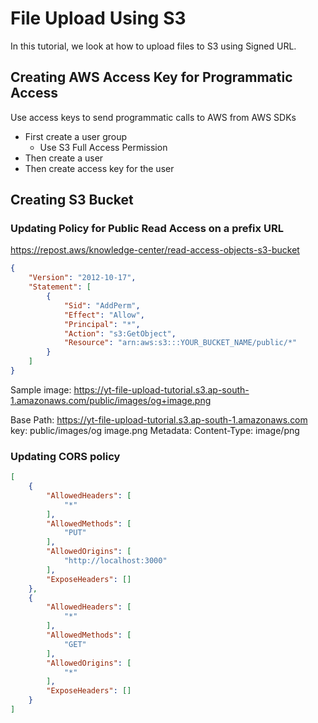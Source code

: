 
# File Upload Using S3

In this tutorial, we look at how to upload files to S3 using Signed URL.

## Creating AWS Access Key for Programmatic Access

Use access keys to send programmatic calls to AWS from AWS SDKs

- First create a user group
  - Use S3 Full Access Permission
- Then create a user
- Then create access key for the user

## Creating S3 Bucket

### Updating Policy for Public Read Access on a prefix URL

https://repost.aws/knowledge-center/read-access-objects-s3-bucket


```json
{
    "Version": "2012-10-17",
    "Statement": [
        {
            "Sid": "AddPerm",
            "Effect": "Allow",
            "Principal": "*",
            "Action": "s3:GetObject",
            "Resource": "arn:aws:s3:::YOUR_BUCKET_NAME/public/*"
        }
    ]
}
```

Sample image: https://yt-file-upload-tutorial.s3.ap-south-1.amazonaws.com/public/images/og+image.png 

Base Path: https://yt-file-upload-tutorial.s3.ap-south-1.amazonaws.com
key: public/images/og image.png
Metadata: 
Content-Type: image/png


### Updating CORS policy


```json
[
    {
        "AllowedHeaders": [
            "*"
        ],
        "AllowedMethods": [
            "PUT"
        ],
        "AllowedOrigins": [
            "http://localhost:3000"
        ],
        "ExposeHeaders": []
    },
    {
        "AllowedHeaders": [
            "*"
        ],
        "AllowedMethods": [
            "GET"
        ],
        "AllowedOrigins": [
            "*"
        ],
        "ExposeHeaders": []
    }
]
```